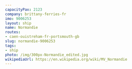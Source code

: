 ```yaml
---
capacityPax: 2123
company: brittany-ferries-fr
imo: 9006253
layout: ship
name: Normandie
routes:
- caen-ouistreham-fr-portsmouth-gb
slug: normandie-9006253
tags:
- ship
photo: /img/300px-Normandie_edited.jpg
wikipediaUrl: https://en.wikipedia.org/wiki/MV_Normandie
---
```

